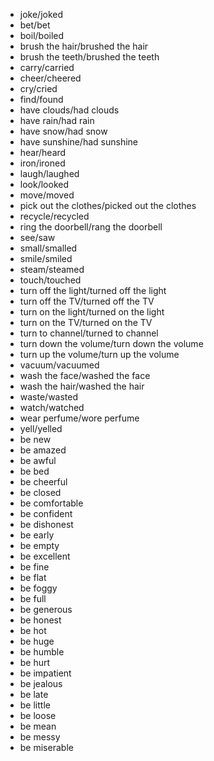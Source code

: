 - joke/joked
- bet/bet
- boil/boiled
- brush the hair/brushed the hair
- brush the teeth/brushed the teeth
- carry/carried
- cheer/cheered
- cry/cried
- find/found
- have clouds/had clouds
- have rain/had rain
- have snow/had snow
- have sunshine/had sunshine
- hear/heard
- iron/ironed
- laugh/laughed
- look/looked
- move/moved
- pick out the clothes/picked out the clothes
- recycle/recycled
- ring the doorbell/rang the doorbell
- see/saw
- small/smalled
- smile/smiled
- steam/steamed
- touch/touched
- turn off the light/turned off the light
- turn off the TV/turned off the TV
- turn on the light/turned on the light
- turn on the TV/turned on the TV
- turn to channel/turned to channel
- turn down the volume/turn down the volume
- turn up the volume/turn up the volume
- vacuum/vacuumed
- wash the face/washed the face
- wash the hair/washed the hair
- waste/wasted
- watch/watched
- wear perfume/wore perfume
- yell/yelled
- be new
- be amazed
- be awful
- be bed
- be cheerful
- be closed
- be comfortable
- be confident
- be dishonest
- be early
- be empty
- be excellent
- be fine
- be flat
- be foggy
- be full
- be generous
- be honest
- be hot
- be huge
- be humble
- be hurt
- be impatient
- be jealous
- be late
- be little
- be loose
- be mean
- be messy
- be miserable
